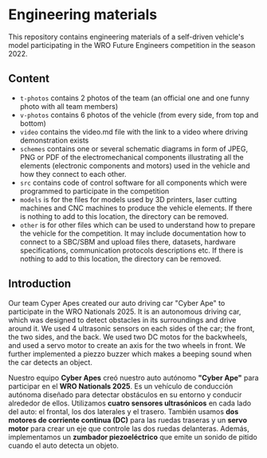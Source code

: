 Engineering materials
====

This repository contains engineering materials of a self-driven vehicle's model participating in the WRO Future Engineers competition in the season 2022.

## Content

* `t-photos` contains 2 photos of the team (an official one and one funny photo with all team members)
* `v-photos` contains 6 photos of the vehicle (from every side, from top and bottom)
* `video` contains the video.md file with the link to a video where driving demonstration exists
* `schemes` contains one or several schematic diagrams in form of JPEG, PNG or PDF of the electromechanical components illustrating all the elements (electronic components and motors) used in the vehicle and how they connect to each other.
* `src` contains code of control software for all components which were programmed to participate in the competition
* `models` is for the files for models used by 3D printers, laser cutting machines and CNC machines to produce the vehicle elements. If there is nothing to add to this location, the directory can be removed.
* `other` is for other files which can be used to understand how to prepare the vehicle for the competition. It may include documentation how to connect to a SBC/SBM and upload files there, datasets, hardware specifications, communication protocols descriptions etc. If there is nothing to add to this location, the directory can be removed.

## Introduction

Our team Cyper Apes created our auto driving car "Cyber Ape" to participate in the WRO Nationals 2025. It is an autonomous driving car, which was designed to detect obstacles in its surroundings and drive around it. We used 4 ultrasonic sensors on each sides of the car; the front, the two sides, and the back. We used two DC motos for the backwheels, and used a servo motor to create an axis for the two wheels in front. We further implemented a piezzo buzzer which makes a beeping sound when the car detects an object. 

Nuestro equipo **Cyber Apes** creó nuestro auto autónomo **"Cyber Ape"** para participar en el **WRO Nationals 2025**. Es un vehículo de conducción autónoma diseñado para detectar obstáculos en su entorno y conducir alrededor de ellos. Utilizamos **cuatro sensores ultrasónicos** en cada lado del auto: el frontal, los dos laterales y el trasero. También usamos **dos motores de corriente continua (DC)** para las ruedas traseras y un **servo motor** para crear un eje que controle las dos ruedas delanteras. Además, implementamos un **zumbador piezoeléctrico** que emite un sonido de pitido cuando el auto detecta un objeto.
